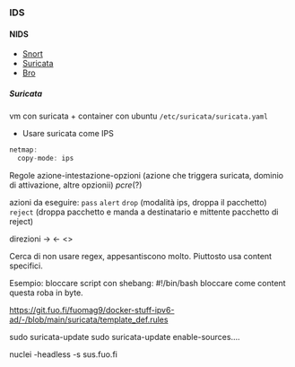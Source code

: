 ### IDS
#### NIDS
- [Snort](https://www.snort.org/)
- [Suricata](https://suricata.io/)
- [Bro](https://zeek.org/)


##### Suricata
vm con suricata + container con ubuntu
`/etc/suricata/suricata.yaml` 

- Usare suricata come IPS
```a
netmap:
  copy-mode: ips
  ```

Regole
azione-intestazione-opzioni
(azione che triggera suricata, dominio di attivazione, altre opzionii)
_pcre_(?)

azioni da eseguire:
`pass`
`alert`
`drop` (modalità ips, droppa il pacchetto)
`reject` (droppa pacchetto e manda a destinatario e mittente pacchetto di reject)

direzioni
->
<-
<>

Cerca di non usare regex, appesantiscono molto. Piuttosto usa content specifici.


Esempio: bloccare script con shebang:
#!/bin/bash
bloccare come content questa roba in byte.

https://git.fuo.fi/fuomag9/docker-stuff-ipv6-ad/-/blob/main/suricata/template_def.rules

sudo suricata-update
sudo suricata-update enable-sources....

nuclei -headless -s sus.fuo.fi
